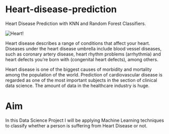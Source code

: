 # Heart-disease-prediction
Heart Disease Prediction with KNN and Random Forest Classifiers.

![Heart!](https://external-content.duckduckgo.com/iu/?u=https%3A%2F%2Fi.pinimg.com%2Foriginals%2F69%2F87%2Fdc%2F6987dceca008eb481a806f541e119cf6.jpg&f=1&nofb=1)

Heart disease describes a range of conditions that affect your heart. Diseases under the heart disease umbrella include blood vessel diseases, such as coronary artery disease, heart rhythm problems (arrhythmia) and heart defects you’re born with (congenital heart defects), among others.

Heart disease is one of the biggest causes of morbidity and mortality among the population of the world. Prediction of cardiovascular disease is regarded as one of the most important subjects in the section of clinical data science. The amount of data in the healthcare industry is huge.

# Aim 
In this Data Science Project I will be applying Machine Learning techniques to classify whether a person is suffering from Heart Disease or not.

